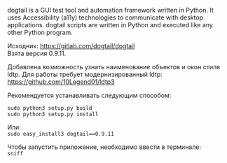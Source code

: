 dogtail is a GUI test tool and automation framework written in Python. It uses Accessibility (a11y) technologies to communicate with desktop applications. dogtail scripts are written in Python and executed like any other Python program.

Исходник: https://gitlab.com/dogtail/dogtail \
Взята версия 0.9.11.

Добавлена возможность узнать наименование объектов и окон стиля ldtp. Для работы требует модернизированный ldtp: https://github.com/10Legend01/ldtp3

Рекомендуется устанавливать следующим способом:
```
sudo python3 setup.py build
sudo python3 setup.py install
```

Или: \
`sudo easy_install3 dogtail==0.9.11`

Чтобы запустить приложение, необходимо ввести в терминале: \
`sniff`
